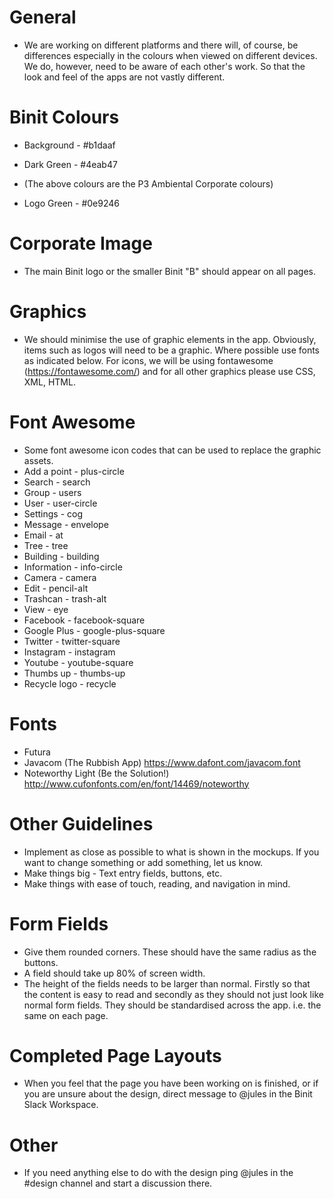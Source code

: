 # General

* We are working on different platforms and there will, of course, be differences especially in the colours when viewed on different devices. We do, however, need to be aware of each other's work. So that the look and feel of the apps are not vastly different.

# Binit Colours

* Background - #b1daaf
* Dark Green - #4eab47
* (The above colours are the P3 Ambiental Corporate colours)

* Logo Green - #0e9246

# Corporate Image
* The main Binit logo or the smaller Binit "B" should appear on all pages.

# Graphics

* We should minimise the use of graphic elements in the app. Obviously, items such as logos will need to be a graphic. Where possible use fonts as indicated below. For icons, we will be using fontawesome (https://fontawesome.com/) and for all other graphics please use CSS, XML, HTML. 

# Font Awesome

* Some font awesome icon codes that can be used to replace the graphic assets.
* Add a point - plus-circle
* Search - search
* Group - users
* User - user-circle
* Settings - cog
* Message - envelope
* Email - at
* Tree - tree
* Building - building
* Information - info-circle
* Camera - camera
* Edit - pencil-alt
* Trashcan - trash-alt
* View - eye
* Facebook - facebook-square
* Google Plus - google-plus-square
* Twitter - twitter-square
* Instagram - instagram
* Youtube - youtube-square
* Thumbs up - thumbs-up
* Recycle logo - recycle

# Fonts

* Futura
* Javacom (The Rubbish App) https://www.dafont.com/javacom.font
* Noteworthy Light (Be the Solution!) http://www.cufonfonts.com/en/font/14469/noteworthy

# Other Guidelines

* Implement as close as possible to what is shown in the mockups. If you want to change something or add something, let us know. 
* Make things big - Text entry fields, buttons, etc.
* Make things with ease of touch, reading, and navigation in mind.

# Form Fields

* Give them rounded corners. These should have the same radius as the buttons.
* A field should take up 80% of screen width.
* The height of the fields needs to be larger than normal. Firstly so that the content is easy to read and secondly as they should not just look like normal form fields. They should be standardised across the app. i.e. the same on each page.

# Completed Page Layouts

* When you feel that the page you have been working on is finished, or if you are unsure about the design, direct message to @jules in the Binit Slack Workspace.

# Other

* If you need anything else to do with the design ping @jules in the #design channel and start a discussion there. 

